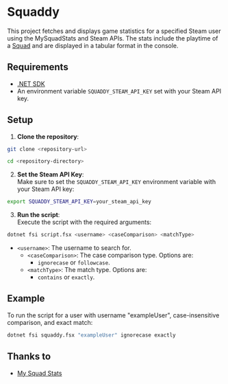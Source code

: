 # Squaddy
This project fetches and displays game statistics for a specified Steam user using the MySquadStats and Steam APIs. The stats include the playtime of a [Squad](https://store.steampowered.com/app/393380/Squad/) and are displayed in a tabular format in the console.

## Requirements
- [.NET SDK](https://dotnet.microsoft.com/download)
- An environment variable `SQUADDY_STEAM_API_KEY` set with your Steam API key.

## Setup
1. **Clone the repository**:
```sh  
git clone <repository-url>
```
```sh
cd <repository-directory> 
```
2. **Set the Steam API Key**:  
Make sure to set the `SQUADDY_STEAM_API_KEY` environment variable with your Steam API key:
```sh 
export SQUADDY_STEAM_API_KEY=your_steam_api_key
```  
3. **Run the script**:  
Execute the script with the required arguments:
```sh 
dotnet fsi script.fsx <username> <caseComparison> <matchType> 
```  
- `<username>`: The username to search for.
    - `<caseComparison>`: The case comparison type. Options are:
        -  `ignorecase` or `followcase`.
    - `<matchType>`: The match type. Options are:
        -  `contains` or `exactly`.

## Example
To run the script for a user with username "exampleUser", case-insensitive comparison, and exact match:
```sh
dotnet fsi squaddy.fsx "exampleUser" ignorecase exactly
```

## Thanks to
- [My Squad Stats](https://mysquadstats.com/)
